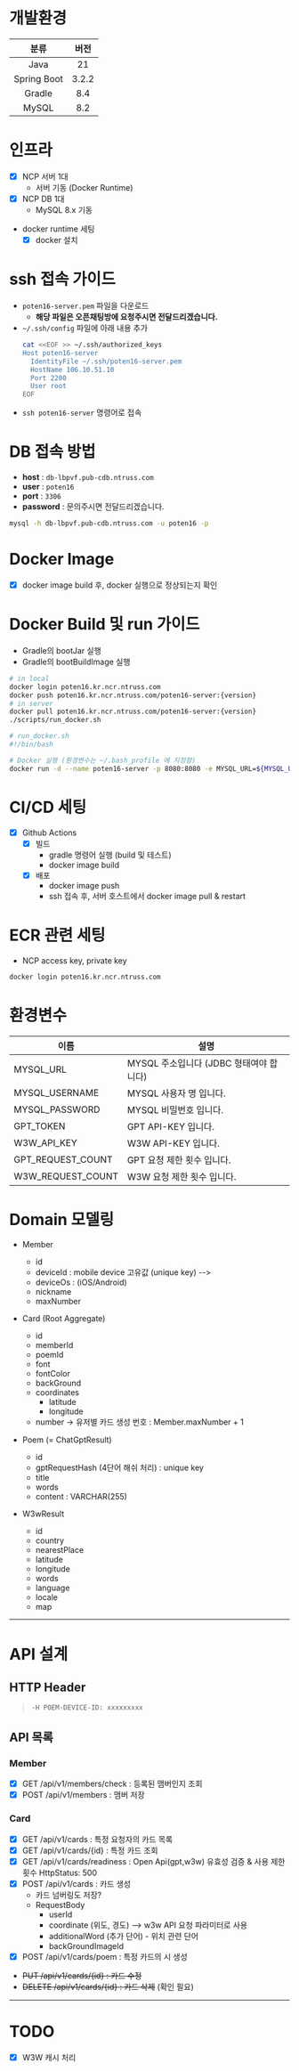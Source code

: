 # 개발환경
| 분류 |  버전   |
|:---:|:-----:|
| Java |  21   |
| Spring Boot | 3.2.2 |
| Gradle |  8.4  |
| MySQL |  8.2  |

# 인프라
- [x] NCP 서버 1대
  - 서버 기동 (Docker Runtime)
- [x] NCP DB 1대
  - MySQL 8.x 기동
- docker runtime 세팅
  - [x] docker 설치

# ssh 접속 가이드
- `poten16-server.pem` 파일을 다운로드
  - **해당 파일은 오픈채팅방에 요청주시면 전달드리겠습니다.**
- `~/.ssh/config` 파일에 아래 내용 추가
  ```bash
  cat <<EOF >> ~/.ssh/authorized_keys
  Host poten16-server
    IdentityFile ~/.ssh/poten16-server.pem
    HostName 106.10.51.10
    Port 2200
    User root
  EOF
  ```
- `ssh poten16-server` 명령어로 접속
# DB 접속 방법
- **host** : `db-lbpvf.pub-cdb.ntruss.com`
- **user** : `poten16`
- **port** : `3306`
- **password** : 문의주시면 전달드리겠습니다.
```bash
mysql -h db-lbpvf.pub-cdb.ntruss.com -u poten16 -p
```

# Docker Image
- [x] docker image build 후, docker 실행으로 정상되는지 확인

# Docker Build 및 run 가이드
- Gradle의 bootJar 실행
- Gradle의 bootBuildImage 실행
```bash
# in local
docker login poten16.kr.ncr.ntruss.com
docker push poten16.kr.ncr.ntruss.com/poten16-server:{version}
# in server
docker pull poten16.kr.ncr.ntruss.com/poten16-server:{version}
./scripts/run_docker.sh
```
```bash
# run_docker.sh
#!/bin/bash

# Docker 실행 (환경변수는 ~/.bash_profile 에 지정함)
docker run -d --name poten16-server -p 8080:8080 -e MYSQL_URL=${MYSQL_URL} -e MYSQL_USERNAME=${MYSQL_USERNAME} -e MYSQL_PASSWORD=${MYSQL_PASSWORD} poten16.kr.ncr.ntruss.com/poten16-server sleep infinity
```

# CI/CD 세팅
- [x] Github Actions
  - [x] 빌드
    - gradle 명령어 실행 (build 및 테스트)
    - docker image build
  - [x] 배포
    - docker image push
    - ssh 접속 후, 서버 호스트에서 docker image pull & restart

# ECR 관련 세팅
- NCP access key, private key
```bash
docker login poten16.kr.ncr.ntruss.com
```

# 환경변수
| 이름                | 설명                          |
|-------------------|-----------------------------|
| MYSQL_URL         | MYSQL 주소입니다 (JDBC 형태여야 합니다) |
| MYSQL_USERNAME    | MYSQL 사용자 명 입니다.            |
| MYSQL_PASSWORD    | MYSQL 비밀번호 입니다.             |
| GPT_TOKEN         | GPT API-KEY 입니다.            |
| W3W_API_KEY       | W3W API-KEY 입니다.            |
| GPT_REQUEST_COUNT | GPT 요청 제한 횟수 입니다.           |
| W3W_REQUEST_COUNT | W3W 요청 제한 횟수 입니다.           |

# Domain 모델링
- Member
  - id
  - deviceId : mobile device 고유값 (unique key) --> 
  - deviceOs : (iOS/Android)
  - nickname
  - maxNumber
- Card (Root Aggregate)
  - id
  - memberId
  - poemId
  - font
  - fontColor
  - backGround
  - coordinates
    - latitude
    - longitude
  - number -> 유저별 카드 생성 번호 : Member.maxNumber + 1
- Poem (= ChatGptResult)
  - id
  - gptRequestHash (4단어 해쉬 처리) : unique key
  - title
  - words
  - content : VARCHAR(255)

- W3wResult
  - id
  - country
  - nearestPlace
  - latitude
  - longitude
  - words
  - language
  - locale
  - map

---
# API 설계
## HTTP Header
> `-H POEM-DEVICE-ID: xxxxxxxxx`

## API 목록
### Member
- [x] GET /api/v1/members/check : 등록된 맴버인지 조회
- [x] POST /api/v1/members : 맴버 저장

### Card
- [x] GET /api/v1/cards : 특정 요청자의 카드 목록
- [x] GET /api/v1/cards/{id} : 특정 카드 조회
- [x] GET /api/v1/cards/readiness : Open Api(gpt,w3w) 유효성 검증 & 사용 제한 횟수 HttpStatus: 500
- [x] POST /api/v1/cards : 카드 생성
  - 카드 넘버링도 저장?
  - RequestBody
    - userId
    - coordinate (위도, 경도) --> w3w API 요청 파라미터로 사용
    - additionalWord (추가 단어) - 위치 관련 단어
    - backGroundImageId
- [x] POST /api/v1/cards/poem : 특정 카드의 시 생성
- ~~PUT /api/v1/cards/{id} : 카드 수정~~
- ~~DELETE /api/v1/cards/{id} : 카드 삭제~~ (확인 필요)
---
# TODO
- [x] W3W 캐시 처리

